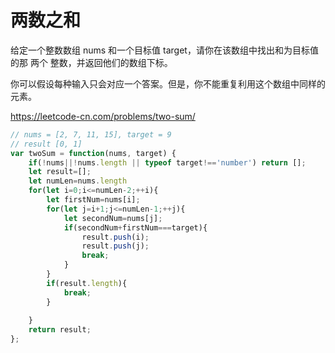 # 两数之和

给定一个整数数组 nums 和一个目标值 target，请你在该数组中找出和为目标值的那 两个 整数，并返回他们的数组下标。

你可以假设每种输入只会对应一个答案。但是，你不能重复利用这个数组中同样的元素。

https://leetcode-cn.com/problems/two-sum/

```js
// nums = [2, 7, 11, 15], target = 9
// result [0, 1]
var twoSum = function(nums, target) {
    if(!nums||!nums.length || typeof target!=='number') return [];
    let result=[];
    let numLen=nums.length
    for(let i=0;i<=numLen-2;++i){
        let firstNum=nums[i];
        for(let j=i+1;j<=numLen-1;++j){
            let secondNum=nums[j];
            if(secondNum+firstNum===target){
                result.push(i);
                result.push(j);
                break;
            }
        }
        if(result.length){
            break;
        }
        
    }
    return result;
};
```